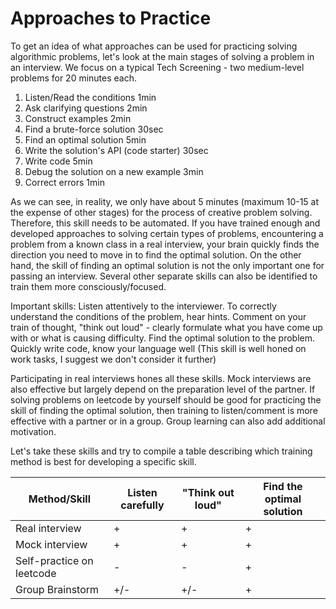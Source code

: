 # Approaches to Practice

To get an idea of what approaches can be used for practicing solving algorithmic problems, let's look at the main stages of solving a problem in an interview. We focus on a typical Tech Screening - two medium-level problems for 20 minutes each.

1. Listen/Read the conditions 1min
2. Ask clarifying questions 2min
3. Construct examples 2min
4. Find a brute-force solution 30sec
5. Find an optimal solution 5min
6. Write the solution's API (code starter) 30sec
7. Write code 5min
8. Debug the solution on a new example 3min
9. Correct errors 1min

As we can see, in reality, we only have about 5 minutes (maximum 10-15 at the expense of other stages) for the process of creative problem solving. Therefore, this skill needs to be automated. If you have trained enough and developed approaches to solving certain types of problems, encountering a problem from a known class in a real interview, your brain quickly finds the direction you need to move in to find the optimal solution. 
On the other hand, the skill of finding an optimal solution is not the only important one for passing an interview. Several other separate skills can also be identified to train them more consciously/focused.

Important skills:
Listen attentively to the interviewer. To correctly understand the conditions of the problem, hear hints.
Comment on your train of thought, "think out loud" - clearly formulate what you have come up with or what is causing difficulty. 
Find the optimal solution to the problem. 
Quickly write code, know your language well (This skill is well honed on work tasks, I suggest we don't consider it further)

Participating in real interviews hones all these skills. Mock interviews are also effective but largely depend on the preparation level of the partner. 
If solving problems on leetcode by yourself should be good for practicing the skill of finding the optimal solution, then training to listen/comment is more effective with a partner or in a group. Group learning can also add additional motivation.

Let's take these skills and try to compile a table describing which training method is best for developing a specific skill.

|Method/Skill   | Listen carefully |"Think out loud"   |Find the optimal solution   |
|---|---|---|---|
| Real interview | +  | +  |  + |
| Mock interview  | +  | +  | +  |
| Self-practice on leetcode  | -  | -  |  + |
| Group Brainstorm  | +/-  | +/-  |  + |